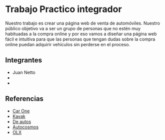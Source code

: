 # Trabajo Practico integrador
Nuestro trabajo es crear una página web de venta de automóviles. Nuestro público objetivo va a ser un grupo de personas que no estén muy habituadas a la compra online y por eso vamos a diseñar una página web fácil e intuitiva para que las personas que tengan dudas sobre la compra online puedan adquirir vehículos sin perderse en el proceso.

## Integrantes
 * Juan Netto
 *
 *
 
## Referencias
 * [Car One](https://www.carone.com.ar)
 * [Kavak](https://www.kavak.com/ar)
 * [De autos](https://www.deautos.com)
 * [Autocosmos](https://www.autocosmos.com.ar)
 * [OLX](https://www.autocosmos.com.ar)


